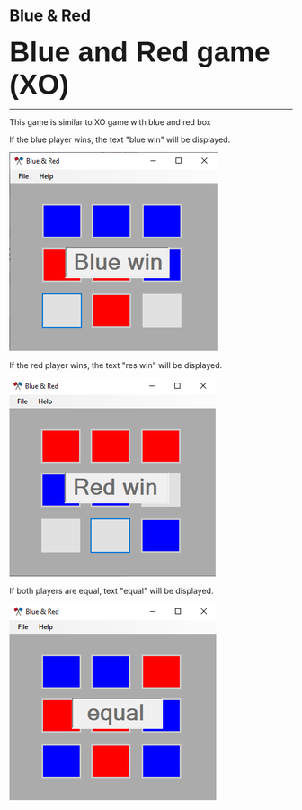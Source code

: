 # Blue & Red


<b style="font-size: 50px; font-family: Arial, Helvetica, sans-serif;">
Blue and Red game (XO)
</b>

***

<p></p>
<p>This game is similar to XO game with blue and red box</p>

<p>If the blue player wins, the text "blue win" will be displayed.</p>
<img src="Images/Blue_win.png" alt="">

<p>If the red player wins, the text "res win" will be displayed.</p>
<img src="Images/Red_win.png" alt="">

<p>
  If both players are equal, text "equal" will be displayed.
</p>
<img src="Images/equal.png" alt="">
